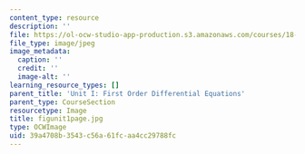 ```yaml
---
content_type: resource
description: ''
file: https://ol-ocw-studio-app-production.s3.amazonaws.com/courses/18-03sc-differential-equations-fall-2011/39a4708b3543c56a61fcaa4cc29788fc_figunit1page.jpg
file_type: image/jpeg
image_metadata:
  caption: ''
  credit: ''
  image-alt: ''
learning_resource_types: []
parent_title: 'Unit I: First Order Differential Equations'
parent_type: CourseSection
resourcetype: Image
title: figunit1page.jpg
type: OCWImage
uid: 39a4708b-3543-c56a-61fc-aa4cc29788fc
---
```

